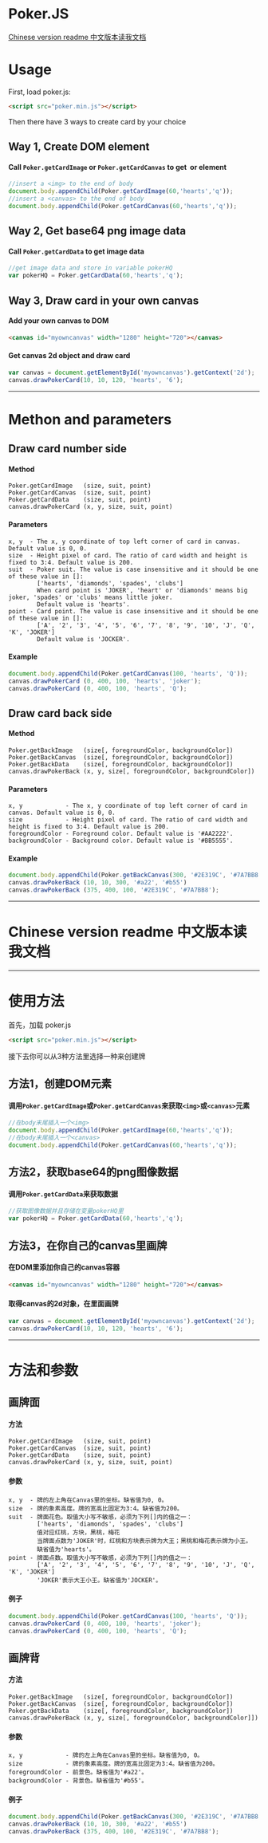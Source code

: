 Poker.JS
=================
[Chinese version readme 中文版本读我文档](#chinese-version-readme-中文版本读我文档)

# Usage

First, load poker.js:
```html
<script src="poker.min.js"></script>
```

Then there have 3 ways to create card by your choice

## Way 1, Create DOM element
#### Call `Poker.getCardImage` or `Poker.getCardCanvas` to get <img> or <canvas> element
```js
//insert a <img> to the end of body
document.body.appendChild(Poker.getCardImage(60,'hearts','q'));
//insert a <canvas> to the end of body
document.body.appendChild(Poker.getCardCanvas(60,'hearts','q'));
```

## Way 2, Get base64 png image data
#### Call `Poker.getCardData` to get image data
```js
//get image data and store in variable pokerHQ
var pokerHQ = Poker.getCardData(60,'hearts','q');
```

## Way 3, Draw card in your own canvas
#### Add your own canvas to DOM
```html
<canvas id="myowncanvas" width="1280" height="720"></canvas>
```
#### Get canvas 2d object and draw card
```js
var canvas = document.getElementById('myowncanvas').getContext('2d');
canvas.drawPokerCard(10, 10, 120, 'hearts', '6');
```

*********************************************
# Methon and parameters

## Draw card number side

#### Method
```text
Poker.getCardImage   (size, suit, point)
Poker.getCardCanvas  (size, suit, point)
Poker.getCardData    (size, suit, point)
canvas.drawPokerCard (x, y, size, suit, point)
```

#### Parameters
```text
x, y  - The x, y coordinate of top left corner of card in canvas. Default value is 0, 0.
size  - Height pixel of card. The ratio of card width and height is fixed to 3:4. Default value is 200.
suit  - Poker suit. The value is case insensitive and it should be one of these value in []:
        ['hearts', 'diamonds', 'spades', 'clubs']
        When card point is 'JOKER', 'heart' or 'diamonds' means big joker, 'spades' or 'clubs' means little joker.
        Default value is 'hearts'.
point - Card point. The value is case insensitive and it should be one of these value in []:
        ['A', '2', '3', '4', '5', '6', '7', '8', '9', '10', 'J', 'Q', 'K', 'JOKER']
        Default value is 'JOCKER'.
```

#### Example
```js
document.body.appendChild(Poker.getCardCanvas(100, 'hearts', 'Q'));
canvas.drawPokerCard (0, 400, 100, 'hearts', 'joker');
canvas.drawPokerCard (0, 400, 100, 'hearts', 'Q');
```

## Draw card back side

#### Method
```text
Poker.getBackImage   (size[, foregroundColor, backgroundColor])
Poker.getBackCanvas  (size[, foregroundColor, backgroundColor])
Poker.getBackData    (size[, foregroundColor, backgroundColor])
canvas.drawPokerBack (x, y, size[, foregroundColor, backgroundColor])
```

#### Parameters
```text
x, y            - The x, y coordinate of top left corner of card in canvas. Default value is 0, 0.
size            - Height pixel of card. The ratio of card width and height is fixed to 3:4. Default value is 200.
foregroundColor - Foreground color. Default value is '#AA2222'.
backgroundColor - Background color. Default value is '#BB5555'.
```

#### Example
```js
document.body.appendChild(Poker.getBackCanvas(300, '#2E319C', '#7A7BB8'));
canvas.drawPokerBack (10, 10, 300, '#a22', '#b55')
canvas.drawPokerBack (375, 400, 100, '#2E319C', '#7A7BB8');
```
    
    
-----------------------------------
# Chinese version readme 中文版本读我文档
-----------------------------------
    
    
# 使用方法

首先，加载 poker.js
```html
<script src="poker.min.js"></script>
```

接下去你可以从3种方法里选择一种来创建牌

## 方法1，创建DOM元素
#### 调用`Poker.getCardImage`或`Poker.getCardCanvas`来获取`<img>`或`<canvas>`元素
```js
//在body末尾插入一个<img>
document.body.appendChild(Poker.getCardImage(60,'hearts','q'));
//在body末尾插入一个<canvas>
document.body.appendChild(Poker.getCardCanvas(60,'hearts','q'));
```

## 方法2，获取base64的png图像数据
#### 调用`Poker.getCardData`来获取数据
```js
//获取图像数据并且存储在变量pokerHQ里
var pokerHQ = Poker.getCardData(60,'hearts','q');
```

## 方法3，在你自己的canvas里画牌
#### 在DOM里添加你自己的canvas容器
```html
<canvas id="myowncanvas" width="1280" height="720"></canvas>
```
#### 取得canvas的2d对象，在里面画牌
```js
var canvas = document.getElementById('myowncanvas').getContext('2d');
canvas.drawPokerCard(10, 10, 120, 'hearts', '6');
```

*********************************************
# 方法和参数

## 画牌面

#### 方法
```text
Poker.getCardImage   (size, suit, point)
Poker.getCardCanvas  (size, suit, point)
Poker.getCardData    (size, suit, point)
canvas.drawPokerCard (x, y, size, suit, point)
```

#### 参数
```text
x, y  - 牌的左上角在Canvas里的坐标。缺省值为0, 0。
size  - 牌的象素高度。牌的宽高比固定为3:4。缺省值为200。
suit  - 牌面花色。取值大小写不敏感，必须为下列[]内的值之一：
        ['hearts', 'diamonds', 'spades', 'clubs']
        值对应红桃，方块，黑桃，梅花
        当牌面点数为'JOKER'时，红桃和方块表示牌为大王；黑桃和梅花表示牌为小王。
        缺省值为'hearts'。
point - 牌面点数。取值大小写不敏感，必须为下列[]内的值之一：
        ['A', '2', '3', '4', '5', '6', '7', '8', '9', '10', 'J', 'Q', 'K', 'JOKER']
        'JOKER'表示大王小王。缺省值为'JOCKER'。
```

#### 例子
```js
document.body.appendChild(Poker.getCardCanvas(100, 'hearts', 'Q'));
canvas.drawPokerCard (0, 400, 100, 'hearts', 'joker');
canvas.drawPokerCard (0, 400, 100, 'hearts', 'Q');
```

## 画牌背

#### 方法
```text
Poker.getBackImage   (size[, foregroundColor, backgroundColor])
Poker.getBackCanvas  (size[, foregroundColor, backgroundColor])
Poker.getBackData    (size[, foregroundColor, backgroundColor])
canvas.drawPokerBack (x, y, size[, foregroundColor, backgroundColor]])
```

#### 参数
```text
x, y            - 牌的左上角在Canvas里的坐标。缺省值为0, 0。
size            - 牌的象素高度。牌的宽高比固定为3:4。缺省值为200。
foregroundColor - 前景色。缺省值为'#a22'。
backgroundColor - 背景色。缺省值为'#b55'。
```

#### 例子
```js
document.body.appendChild(Poker.getBackCanvas(300, '#2E319C', '#7A7BB8'));
canvas.drawPokerBack (10, 10, 300, '#a22', '#b55')
canvas.drawPokerBack (375, 400, 100, '#2E319C', '#7A7BB8');
```
